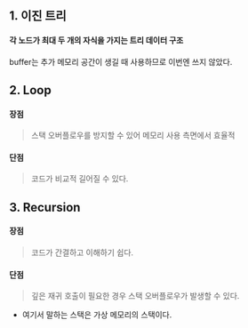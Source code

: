 ## 1. 이진 트리
#### 각 노드가 최대 두 개의 자식을 가지는 트리 데이터 구조
buffer는 추가 메모리 공간이 생길 때 사용하므로 이번엔 쓰지 않았다.

## 2. Loop
#### 장점
> 스택 오버플로우를 방지할 수 있어 메모리 사용 측면에서 효율적

#### 단점
> 코드가 비교적 길어질 수 있다.

## 3. Recursion
#### 장점
> 코드가 간결하고 이해하기 쉽다.

#### 단점
> 깊은 재귀 호출이 필요한 경우 스택 오버플로우가 발생할 수 있다.





* 여기서 말하는 스택은 가상 메모리의 스택이다.
